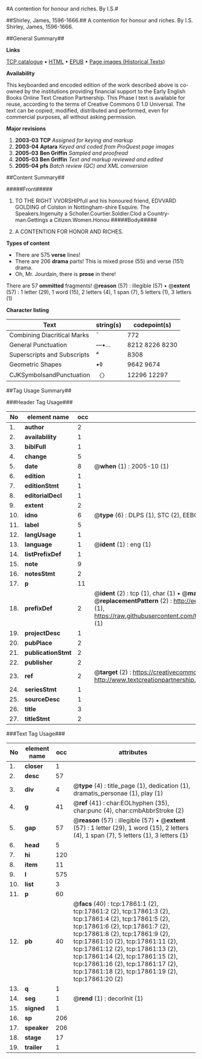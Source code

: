 #A contention for honour and riches. By I.S.#

##Shirley, James, 1596-1666.##
A contention for honour and riches. By I.S.
Shirley, James, 1596-1666.

##General Summary##

**Links**

[TCP catalogue](http://www.ota.ox.ac.uk/tcp/)  • 
[HTML](http://tei.it.ox.ac.uk/tcp/Texts-HTML/free/A12/A12131.html)  • 
[EPUB](http://tei.it.ox.ac.uk/tcp/Texts-EPUB/free/A12/A12131.epub) • 
[Page images (Historical Texts)](https://data.historicaltexts.jisc.ac.uk/view?pubId=eebo-99852536e&pageId=eebo-99852536e-17861-1)

**Availability**

This keyboarded and encoded edition of the
	       work described above is co-owned by the institutions
	       providing financial support to the Early English Books
	       Online Text Creation Partnership. This Phase I text is
	       available for reuse, according to the terms of Creative
	       Commons 0 1.0 Universal. The text can be copied,
	       modified, distributed and performed, even for
	       commercial purposes, all without asking permission.

**Major revisions**

1. __2003-03__ __TCP__ *Assigned for keying and markup*
1. __2003-04__ __Aptara__ *Keyed and coded from ProQuest page images*
1. __2005-03__ __Ben Griffin__ *Sampled and proofread*
1. __2005-03__ __Ben Griffin__ *Text and markup reviewed and edited*
1. __2005-04__ __pfs__ *Batch review (QC) and XML conversion*

##Content Summary##

#####Front#####

1. TO
THE RIGHT VVORSHIPfull
and his honoured friend,
EDVVARD GOLDING of Colston in
Nottingham-shire Esquire.
The Speakers.Ingenuity a Scholler.Courtier.Soldier.Clod a Country-man.Gettings a Citizen.Women.Honou
#####Body#####

1. A
CONTENTION
FOR HONOR
AND RICHES.

**Types of content**

  * There are 575 **verse** lines!
  * There are 206 **drama** parts! This is mixed prose (55) and verse (151) drama.
  * Oh, Mr. Jourdain, there is **prose** in there!

There are 57 **ommitted** fragments! 
 @__reason__ (57) : illegible (57)  •  @__extent__ (57) : 1 letter (29), 1 word (15), 2 letters (4), 1 span (7), 5 letters (1), 3 letters (1)

**Character listing**


|Text|string(s)|codepoint(s)|
|---|---|---|
|Combining             Diacritical Marks|̄|772|
|General Punctuation|—•…|8212 8226 8230|
|Superscripts             and Subscripts|⁴|8308|
|Geometric Shapes|▪◊|9642 9674|
|CJKSymbolsandPunctuation|〈〉|12296 12297|

##Tag Usage Summary##

###Header Tag Usage###

|No|element name|occ|attributes|
|---|---|---|---|
|1.|__author__|2||
|2.|__availability__|1||
|3.|__biblFull__|1||
|4.|__change__|5||
|5.|__date__|8| @__when__ (1) : 2005-10 (1)|
|6.|__edition__|1||
|7.|__editionStmt__|1||
|8.|__editorialDecl__|1||
|9.|__extent__|2||
|10.|__idno__|6| @__type__ (6) : DLPS (1), STC (2), EEBO-CITATION (1), PROQUEST (1), VID (1)|
|11.|__label__|5||
|12.|__langUsage__|1||
|13.|__language__|1| @__ident__ (1) : eng (1)|
|14.|__listPrefixDef__|1||
|15.|__note__|9||
|16.|__notesStmt__|2||
|17.|__p__|11||
|18.|__prefixDef__|2| @__ident__ (2) : tcp (1), char (1)  •  @__matchPattern__ (2) : ([0-9\-]+):([0-9IVX]+) (1), (.+) (1)  •  @__replacementPattern__ (2) : http://eebo.chadwyck.com/downloadtiff?vid=$1&page=$2 (1), https://raw.githubusercontent.com/textcreationpartnership/Texts/master/tcpchars.xml#$1 (1)|
|19.|__projectDesc__|1||
|20.|__pubPlace__|2||
|21.|__publicationStmt__|2||
|22.|__publisher__|2||
|23.|__ref__|2| @__target__ (2) : https://creativecommons.org/publicdomain/zero/1.0/ (1), http://www.textcreationpartnership.org/docs/. (1)|
|24.|__seriesStmt__|1||
|25.|__sourceDesc__|1||
|26.|__title__|3||
|27.|__titleStmt__|2||


###Text Tag Usage###

|No|element name|occ|attributes|
|---|---|---|---|
|1.|__closer__|1||
|2.|__desc__|57||
|3.|__div__|4| @__type__ (4) : title_page (1), dedication (1), dramatis_personae (1), play (1)|
|4.|__g__|41| @__ref__ (41) : char:EOLhyphen (35), char:punc (4), char:cmbAbbrStroke (2)|
|5.|__gap__|57| @__reason__ (57) : illegible (57)  •  @__extent__ (57) : 1 letter (29), 1 word (15), 2 letters (4), 1 span (7), 5 letters (1), 3 letters (1)|
|6.|__head__|5||
|7.|__hi__|120||
|8.|__item__|11||
|9.|__l__|575||
|10.|__list__|3||
|11.|__p__|60||
|12.|__pb__|40| @__facs__ (40) : tcp:17861:1 (2), tcp:17861:2 (2), tcp:17861:3 (2), tcp:17861:4 (2), tcp:17861:5 (2), tcp:17861:6 (2), tcp:17861:7 (2), tcp:17861:8 (2), tcp:17861:9 (2), tcp:17861:10 (2), tcp:17861:11 (2), tcp:17861:12 (2), tcp:17861:13 (2), tcp:17861:14 (2), tcp:17861:15 (2), tcp:17861:16 (2), tcp:17861:17 (2), tcp:17861:18 (2), tcp:17861:19 (2), tcp:17861:20 (2)|
|13.|__q__|1||
|14.|__seg__|1| @__rend__ (1) : decorInit (1)|
|15.|__signed__|1||
|16.|__sp__|206||
|17.|__speaker__|206||
|18.|__stage__|17||
|19.|__trailer__|1||

